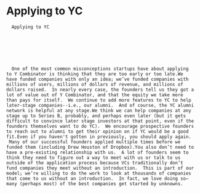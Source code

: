# Applying to YC


    
  
    

    
      Applying to YC

      
    
  

  
    
      One of the most common misconceptions startups have about applying to Y Combinator is thinking that they are too early or too late.We have funded companies with only an idea; we’ve funded companies with millions of users, millions of dollars of revenue, and millions of dollars raised.  In nearly every case, the founders tell us they got a lot of value out of Y Combinator, and that the equity we take more than pays for itself.  We continue to add more features to YC to help later-stage companies--i.e., our alumni.  And of course, the YC alumni network is helpful at any stage.We think we can help companies at any stage up to Series B, probably, and perhaps even later (but it gets difficult to convince later stage investors at that point, even if the founders themselves want to do YC).  We encourage prospective founders to reach out to alumni to get their opinion on if YC would be a good fit.Even if you haven't gotten in previously, you should apply again.  Many of our successful founders applied multiple times before we funded them (including Drew Houston of Dropbox).You also don’t need to have a pre-existing relationship with us.  A lot of founders seem to think they need to figure out a way to meet with us or talk to us outside of the application process because VCs traditionally don’t fund companies they meet without an introduction.  This is part of our model; we’re willing to do the work to look at thousands of companies that come to us without an introduction.  In fact, we love doing so—many (perhaps most) of the best companies get started by unknowns.
    
  


  
